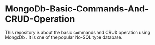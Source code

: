 # MongoDb-Basic-Commands-And-CRUD-Operation
This repository is about the basic commands and CRUD operation using MongoDb . It is one of the popular No-SQL type database.
